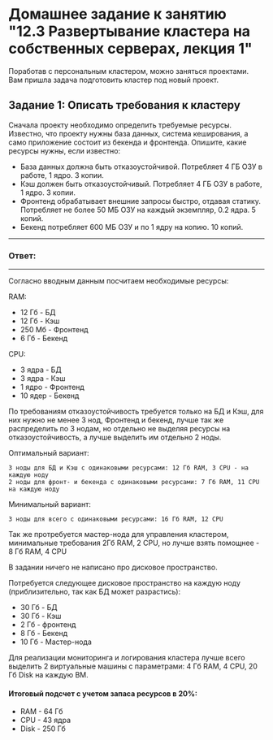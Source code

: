 # Домашнее задание к занятию "12.3 Развертывание кластера на собственных серверах, лекция 1"
Поработав с персональным кластером, можно заняться проектами. Вам пришла задача подготовить кластер под новый проект.

## Задание 1: Описать требования к кластеру
Сначала проекту необходимо определить требуемые ресурсы. Известно, что проекту нужны база данных, система кеширования, а само приложение состоит из бекенда и фронтенда. Опишите, какие ресурсы нужны, если известно:

* База данных должна быть отказоустойчивой. Потребляет 4 ГБ ОЗУ в работе, 1 ядро. 3 копии.
* Кэш должен быть отказоустойчивый. Потребляет 4 ГБ ОЗУ в работе, 1 ядро. 3 копии.
* Фронтенд обрабатывает внешние запросы быстро, отдавая статику. Потребляет не более 50 МБ ОЗУ на каждый экземпляр, 0.2 ядра. 5 копий.
* Бекенд потребляет 600 МБ ОЗУ и по 1 ядру на копию. 10 копий.

---
### Ответ:
---


Согласно вводным данным посчитаем необходимые ресурсы:

RAM:

- 12 Гб - БД
- 12 Гб - Кэш
- 250 Мб - Фронтенд
- 6 Гб - Бекенд

CPU:

 - 3 ядра - БД
 - 3 ядра - Кэш
 - 1 ядро - Фронтенд
 - 10 ядер - Бекенд

По требованиям отказоустойчивость требуется только на БД и Кэш, для них нужно не менее 3 нод, Фронтенд и бекенд, лучше так же распределить по 3 нодам, но отдельно не выделяя ресурсы на отказоустойчивость, а лучше выделить им отдельно 2 ноды.

Оптимальный вариант:
```
3 ноды для БД и Кэш с одинаковыми ресурсами: 12 Гб RAM, 3 CPU - на каждую ноду
2 ноды для фронт- и бекенда с одинаковыми ресурсами: 7 Гб RAM, 11 CPU на каждую ноду
```

Минимальный вариант:

```
3 ноды для всего с одинаковыми ресурсами: 16 Гб RAM, 12 CPU
```

Так же протребуется мастер-нода для управления кластером, минимальные требования 2Гб RAM, 2 CPU, но лучше взять помощнее - 8 Гб RAM, 4 CPU

В задании ничего не написано про дисковое пространство. 

Потребуется следующее дисковое пространство на каждую ноду (приблизительно, так как БД может разрастись):
 - 30 Гб - БД
 - 30 Гб - Кэш
 - 2 Гб - фронтенд
 - 8 Гб - Бекенд
 - 10 Гб - Мастер-нода

Для реализации мониторинга и логирования кластера лучше всего выделить 2 виртуальные машины с параметрами: 4 Гб RAM, 4 CPU, 20 Гб Disk на каждую ВМ.

#### Итоговый подсчет с учетом запаса ресурсов в 20%:

 - RAM - 64 Гб
 - CPU - 43 ядра
 - Disk - 250 Гб
